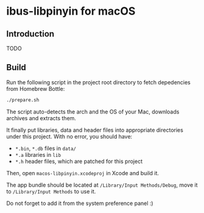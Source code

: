 # ibus-libpinyin for macOS

## Introduction

TODO

## Build

Run the following script in the project root directory to fetch depedencies from Homebrew Bottle:

```sh
./prepare.sh
```

The script auto-detects the arch and the OS of your Mac, downloads archives and extracts them.

It finally put libraries, data and header files into appropriate directories under this project. With no error, you should have:

- `*.bin`, `*.db` files in `data/`
- `*.a` libraries in `lib`
- `*.h` header files, which are patched for this project

Then, open `macos-libpinyin.xcodeproj` in Xcode and build it.

The app bundle should be located at `/Library/Input Methods/Debug`, move it to `/Library/Input Methods` to use it.

Do not forget to add it from the system preference panel :)
